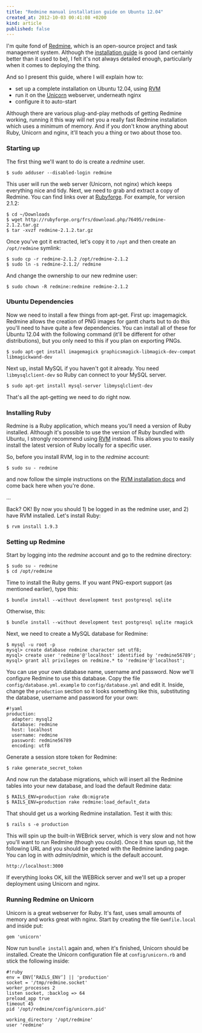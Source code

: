 ```yaml
---
title: "Redmine manual installation guide on Ubuntu 12.04"
created_at: 2012-10-03 00:41:08 +0200
kind: article
published: false
---
```


I'm quite fond of [Redmine](http://redmine.org), which is an open-source project and task management system. Although the [installation guide](http://www.redmine.org/projects/redmine/wiki/RedmineInstall) is good (and certainly better than it used to be), I felt it's not always detailed enough, particularly when it comes to deploying the thing.

And so I present this guide, where I will explain how to:

* set up a complete installation on Ubuntu 12.04, using [RVM](http://rvm.io)
* run it on the [Unicorn](http://unicorn.bogomips.org/) webserver, underneath nginx
* configure it to auto-start

Although there are various plug-and-play methods of getting Redmine working, running it this way will net you a really fast Redmine installation which uses a minimum of memory. And if you don't know anything about Ruby, Unicorn and nginx, it'll teach you a thing or two about those too.

<!-- more -->

### Starting up

The first thing we'll want to do is create a *redmine* user.

    $ sudo adduser --disabled-login redmine

This user will run the web server (Unicorn, not nginx) which keeps everything nice and tidy. Next, we need to grab and extract a copy of Redmine. You can find links over at [Rubyforge](http://rubyforge.org/frs/?group_id=1850). For example, for version 2.1.2:

    $ cd ~/Downloads
    $ wget http://rubyforge.org/frs/download.php/76495/redmine-2.1.2.tar.gz
    $ tar -xvzf redmine-2.1.2.tar.gz

Once you've got it extracted, let's copy it to `/opt` and then create an `/opt/redmine` symlink:

    $ sudo cp -r redmine-2.1.2 /opt/redmine-2.1.2
    $ sudo ln -s redmine-2.1.2/ redmine

And change the ownership to our new redmine user:

    $ sudo chown -R redmine:redmine redmine-2.1.2

### Ubuntu Dependencies

Now we need to install a few things from apt-get. First up: imagemagick. Redmine allows the creation of PNG images for gantt charts but to do this you'll need to have quite a few dependencies. You can install all of these for Ubuntu 12.04 with the following command (it'll be different for other distributions), but you only need to this if you plan on exporting PNGs.

    $ sudo apt-get install imagemagick graphicsmagick-libmagick-dev-compat libmagickwand-dev

Next up, install MySQL if you haven't got it already. You need `libmysqlclient-dev` so Ruby can connect to your MySQL server.

    $ sudo apt-get install mysql-server libmysqlclient-dev

That's all the apt-getting we need to do right now.

### Installing Ruby

Redmine is a Ruby application, which means you'll need a version of Ruby installed. Although it's possible to use the version of Ruby bundled with Ubuntu, I strongly recommend using [RVM](http://rvm.io) instead. This allows you to easily install the latest version of Ruby locally for a specific user.

So, before you install RVM, log in to the *redmine* account:

    $ sudo su - redmine

and now follow the simple instructions on the [RVM installation docs](https://rvm.io/rvm/install/) and come back here when you're done.

...

Back? OK! By now you should 1) be logged in as the redmine user, and 2) have RVM installed. Let's install Ruby:

    $ rvm install 1.9.3



### Setting up Redmine

Start by logging into the *redmine* account and go to the redmine directory:

    $ sudo su - redmine
    $ cd /opt/redmine

Time to install the Ruby gems. If you want PNG-export support (as mentioned earlier), type this:

    $ bundle install --without development test postgresql sqlite

Otherwise, this:

    $ bundle install --without development test postgresql sqlite rmagick

Next, we need to create a MySQL database for Redmine:

    $ mysql -u root -p
    mysql> create database redmine character set utf8;
    mysql> create user 'redmine'@'localhost' identified by 'redmine56789';
    mysql> grant all privileges on redmine.* to 'redmine'@'localhost';

You can use your own database name, username and password. Now we'll configure Redmine to use this database. Copy the file `config/database.yml.example` to `config/database.yml` and edit it. Inside, change the `production` section so it looks something like this, substituting the database, username and password for your own:

    #!yaml
    production:
      adapter: mysql2
      database: redmine
      host: localhost
      username: redmine
      password: redmine56789
      encoding: utf8

Generate a session store token for Redmine:

    $ rake generate_secret_token

And now run the database migrations, which will insert all the Redmine tables into your new database, and load the default Redmine data:

    $ RAILS_ENV=production rake db:migrate
    $ RAILS_ENV=production rake redmine:load_default_data

That should get us a working Redmine installation. Test it with this:

    $ rails s -e production

This will spin up the built-in WEBrick server, which is very slow and not how you'll want to run Redmine (though you could). Once it has spun up, hit the following URL and you should be greeted with the Redmine landing page. You can log in with *admin/admin*, which is the default account.

    http://localhost:3000

If everything looks OK, kill the WEBRick server and we'll set up a proper deployment using Unicorn and nginx.

### Running Redmine on Unicorn

Unicorn is a great webserver for Ruby. It's fast, uses small amounts of memory and works great with nginx. Start by creating the file `Gemfile.local` and inside put:

    gem 'unicorn'

Now run `bundle install` again and, when it's finished, Unicorn should be installed. Create the Unicorn configuration file at `config/unicorn.rb` and stick the following inside:

    #!ruby
    env = ENV[‘RAILS_ENV’] || 'production'
    socket = '/tmp/redmine.socket'
    worker_processes 2
    listen socket, :backlog => 64
    preload_app true
    timeout 45
    pid '/opt/redmine/config/unicorn.pid'

    working_directory '/opt/redmine'
    user 'redmine'